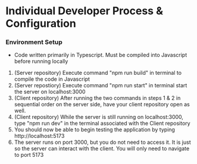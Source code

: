 # Individual Developer Process & Configuration

### Environment Setup
- Code written primarily in Typescript. Must be compiled into Javascript before running locally
1. (Server repository) Execute command "npm run build" in terminal to compile the code in Javascript
2. (Server repostiory) Execute command "npm run start" in terminal start the server on localhost:3000
3. (Client repository) After running the two commands in steps 1 & 2 in sequential order on the server side, have your client repository open as well.
4. (Client repository) While the server is still running on localhost:3000, type "npm run dev" in the terminal associated with the Client repository
5. You should now be able to begin testing the application by typing http://localhost:5173
6. The server runs on port 3000, but you do not need to access it. It is just so the server can interact with the client. You will only need to navigate to port 5173